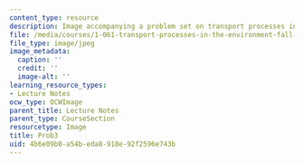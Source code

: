 ```yaml
---
content_type: resource
description: Image accompanying a problem set on transport processes in the environment.
file: /media/courses/1-061-transport-processes-in-the-environment-fall-2008/4b6e09b0a54beda8918e92f2596e743b_Prob3.jpg
file_type: image/jpeg
image_metadata:
  caption: ''
  credit: ''
  image-alt: ''
learning_resource_types:
- Lecture Notes
ocw_type: OCWImage
parent_title: Lecture Notes
parent_type: CourseSection
resourcetype: Image
title: Prob3
uid: 4b6e09b0-a54b-eda8-918e-92f2596e743b
---
```

